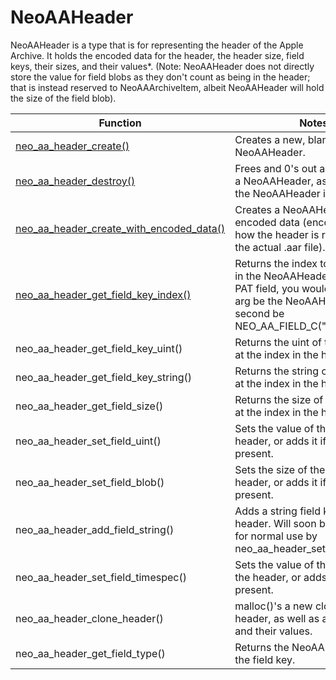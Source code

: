 # NeoAAHeader

NeoAAHeader is a type that is for representing the header of the Apple Archive. It holds the encoded data for the header, the header size, field keys, their sizes, and their values*.
(Note: NeoAAHeader does not directly store the value for field blobs as they don't count as being in the header; that is instead reserved to NeoAAArchiveItem, albeit NeoAAHeader will hold the size of the field blob).

| Function      | Notes      |
| ------------- | ------------- |
| [neo_aa_header_create()](func/neo_aa_header_create.md) | Creates a new, blank NeoAAHeader. |
| [neo_aa_header_destroy()](func/neo_aa_header_destroy.md) | Frees and 0's out all elements of a NeoAAHeader, as well as frees the NeoAAHeader itself. |
| [neo_aa_header_create_with_encoded_data()](func/neo_aa_header_create_with_encoded_data.md) | Creates a NeoAAHeader from encoded data (encoded data is how the header is represented in the actual .aar file). |
| [neo_aa_header_get_field_key_index()](func/neo_aa_header_get_field_key_index.md) | Returns the index to the field key in the NeoAAHeader. Getting the PAT field, you would use the first arg be the NeoAAHeader, and second be NEO_AA_FIELD_C("PAT"). |
| neo_aa_header_get_field_key_uint() | Returns the uint of the field key at the index in the header. |
| neo_aa_header_get_field_key_string() | Returns the string of the field key at the index in the header. |
| neo_aa_header_get_field_size() | Returns the size of the field key at the index in the header. |
| neo_aa_header_set_field_uint() | Sets the value of the uint in the header, or adds it if it is not present. |
| neo_aa_header_set_field_blob() | Sets the size of the blob in the header, or adds it if it is not present. |
| neo_aa_header_add_field_string() | Adds a string field key in the header. Will soon be deprecated for normal use by neo_aa_header_set_field_string(). |
| neo_aa_header_set_field_timespec() | Sets the value of the timespec in the header, or adds it if it is not present. |
| neo_aa_header_clone_header() | malloc()'s a new clone of the header, as well as all field keys and their values. |
| neo_aa_header_get_field_type() | Returns the NeoAAFieldType of the field key. |
